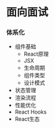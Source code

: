 # 面向面试

### 体系化
- 组件基础
    - React原理
    - JSX
    - 生命周期
    - 组件类型
    - 设计模式
- 状态管理
- 渲染流程
- 性能优化
- React Hooks
- React生态